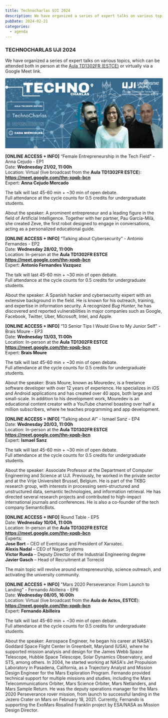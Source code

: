 ```yaml
---
title: Technocharlas UJI 2024
description: We have organized a series of expert talks on various topics, which can be attended both in person at the Aula TD1302FR (ESTCE) and virtually via a Google Meet link.
pubDate: 2024-02-21
categories:
  - agenda
---
```


### TECHNOCHARLAS UJI 2024  

We have organized a series of expert talks on various topics, which can be attended both in person at the [Aula TD1302FR (ESTCE)](https://www.google.es/maps/place/TD0-301-CC,+12006+Castell%C3%B3n+de+la+Plana,+Castell%C3%B3n/@39.9926325,-0.0678082,19.42z/data=!3m1!5s0xd5ffe0f98fabe59:0x79b3d77c180eed05!4m5!3m4!1s0xd5ffe0f9f2933b5:0x47e8fe909104baff!8m2!3d39.9926435!4d-0.0674141?coh=164777&entry=tt&shorturl=1) or virtually via a Google Meet link.

![](images/TechnoCharlas_FULL_2024-2205-x-980-px-1024x455.png)  

**[ONLINE ACCESS + INFO]** “Female Entrepreneurship in the Tech Field” - Anna Cejudo - EP1  
Date: **Wednesday 21/02, 11:00h**  
Location: Virtual (live broadcast from the **Aula TD1302FR ESTCE**):  
**https://meet.google.com/thn-xpqb-bcn**  
Expert: **Anna Cejudo Mercado**  

The talk will last 45-60 min + ~30 min of open debate.  
Full attendance at the cycle counts for 0.5 credits for undergraduate students.  

About the speaker: A prominent entrepreneur and a leading figure in the field of Artificial Intelligence. Together with her partner, Pau García-Milà, she created Zeve, the first robot designed to engage in conversations, acting as a personalized educational guide.

**[ONLINE ACCESS + INFO]** “Talking about Cybersecurity” - Antonio Fernandes - EP2  
Date: **Wednesday 28/02, 11:00h**  
Location: In-person at the **Aula TD1302FR ESTCE**  
**https://meet.google.com/thn-xpqb-bcn**  
Expert: **Antonio Fernandes Vazquez**  

The talk will last 45-60 min + ~30 min of open debate.  
Full attendance at the cycle counts for 0.5 credits for undergraduate students.  

About the speaker: A Spanish hacker and cybersecurity expert with an extensive background in the field. He is known for his outreach, training, and expertise in information security. A recognized _Bug Hunter_, he has discovered and reported vulnerabilities in major companies such as Google, Facebook, Twitter, Uber, Microsoft, Intel, and Apple.

**[ONLINE ACCESS + INFO]** “13 Senior Tips I Would Give to My Junior Self” - Brais Moure - EP3  
Date: **Wednesday 13/03, 11:00h**  
Location: In-person at the **Aula TD1302FR ESTCE**  
**https://meet.google.com/thn-xpqb-bcn**  
Expert: **Brais Moure**  

The talk will last 45-60 min + ~30 min of open debate.  
Full attendance at the cycle counts for 0.5 credits for undergraduate students.  

About the speaker: Brais Moure, known as Mouredev, is a freelance software developer with over 12 years of experience. He specializes in iOS and Android applications and has created over 40 apps, both large and small-scale. In addition to his development work, Mouredev is an educational content creator with a YouTube channel boasting over half a million subscribers, where he teaches programming and app development.

**[ONLINE ACCESS + INFO]** “Talking about AI” - Ismael Sanz - EP4  
Date: **Wednesday 20/03, 11:00h**  
Location: In-person at the **Aula TD1302FR ESTCE**  
**https://meet.google.com/thn-xpqb-bcn**  
Expert: **Ismael Sanz**  

The talk will last 45-60 min + ~30 min of open debate.  
Full attendance at the cycle counts for 0.5 credits for undergraduate students.  

About the speaker: Associate Professor at the Department of Computer Engineering and Science at UJI. Previously, he worked in the private sector and at the Vrije Universiteit Brussel, Belgium. He is part of the TKBG research group, with interests in processing semi-structured and unstructured data, semantic technologies, and information retrieval. He has directed several research projects and contributed to high-impact international journals and conferences. He is also a co-founder of the tech company SemanticBots.

**[ONLINE ACCESS + INFO]** Round Table - EP5  
Date: **Wednesday 10/04, 11:00h**  
Location: In-person at the **Aula TD1302FR ESTCE**  
**https://meet.google.com/thn-xpqb-bcn**  
Experts:  
**Jose Bort** – CEO of Eventcase and President of Xarxatec.  
**Alexis Nadal** – CEO of Nayar Systems  
**Victor Rueda** – Deputy Director of the Industrial Engineering degree  
**Javier Gasch** – Head of Recruitment at Torrecid  

The main topic will revolve around entrepreneurship, science outreach, and activating the university community.

**[ONLINE ACCESS + INFO]** "Mars 2020 Perseverance: From Launch to Landing" - Fernando Abilleira - EP6  
Date: **Wednesday 08/05, 16:00h**  
Location: Virtual (live broadcast from the **Aula de Actos, ESTCE**):  
**https://meet.google.com/thn-xpqb-bcn**  
Expert: **Fernando Abilleira**  

The talk will last 45-60 min + ~30 min of open debate.  
Full attendance at the cycle counts for 0.5 credits for undergraduate students.  

About the speaker: Aerospace Engineer, he began his career at NASA's Goddard Space Flight Center in Greenbelt, Maryland (USA), where he supported mission analysis and design for the James Webb Space Telescope, Hubble Space Telescope, Solar Dynamics Observatory, and ST5, among others. In 2004, he started working at NASA's Jet Propulsion Laboratory in Pasadena, California, as a Trajectory Analyst and Mission Design Engineer for the Mars Exploration Program. Fernando provided technical support for multiple missions and studies, including the Mars Telecommunications Orbiter, Mars Science Orbiter, Mars Netlanders, and Mars Sample Return. He was the deputy operations manager for the Mars 2020 Perseverance rover mission, from launch to successful landing in the Jezero Crater on Mars on February 18, 2021. Currently, Fernando is supporting the ExoMars Rosalind Franklin project by ESA/NASA as Mission Design Director.
